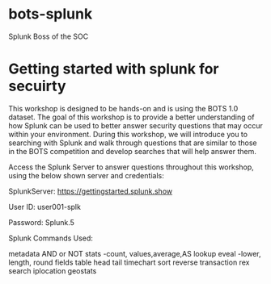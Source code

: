 # bots-splunk
Splunk Boss of the SOC

<h1> Getting started with splunk for secuirty</h1>

This workshop is designed to be hands-on and is using the BOTS 1.0 dataset. The goal of this workshop is to provide a better understanding of how Splunk can be used to better answer security questions that may occur within your environment. During this workshop, we will introduce you to searching with Splunk and walk through questions that are similar to those in the BOTS competition and develop searches that will help answer them.

Access the Splunk Server to answer questions throughout this workshop, using the below shown server and credentials:

SplunkServer: https://gettingstarted.splunk.show

User ID: user001-splk

Password: Splunk.5

Splunk Commands Used:

metadata
AND or NOT
stats -count, values,average,AS
lookup
eveal -lower, length, round
fields
table
head
tail
timechart
sort
reverse
transaction
rex
search
iplocation
geostats
